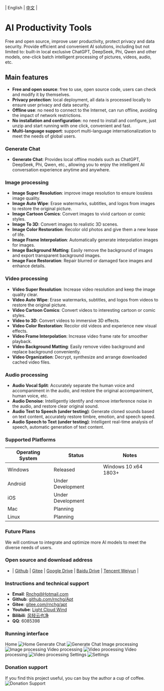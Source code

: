 | English | [中文](README.zh-CN.md) |

# AI Productivity Tools

Free and open source, improve user productivity, protect privacy and data security. Provide efficient and convenient AI solutions, including but not limited to: built-in local exclusive ChatGPT, DeepSeek, Phi, Qwen and other models, one-click batch intelligent processing of pictures, videos, audio, etc.

## Main features

- **Free and open source**: free to use, open source code, users can check and modify it by themselves.
- **Privacy protection**: local deployment, all data is processed locally to ensure user privacy and data security.
- **Offline use**: no need to connect to the Internet, can run offline, avoiding the impact of network restrictions.
- **No installation and configuration**: no need to install and configure, just unzip and start running with one click, convenient and fast.
- **Multi-language support**: support multi-language internationalization to meet the needs of global users.

### Generate Chat

- **Generate Chat**: Provides local offline models such as ChatGPT, DeepSeek, Phi, Qwen, etc., allowing you to enjoy the intelligent AI conversation experience anytime and anywhere.

### Image processing

- **Image Super Resolution**: improve image resolution to ensure lossless image quality.
- **Image Auto Wipe**: Erase watermarks, subtitles, and logos from images to restore the original picture.
- **Image Cartoon Comics**: Convert images to vivid cartoon or comic styles.
- **Image To 3D**: Convert images to realistic 3D scenes.
- **Image Color Restoration**: Recolor old photos and give them a new lease of life.
- **Image Frame Interpolation**: Automatically generate interpolation images for images.
- **Image Background Matting**: Easily remove the background of images and export transparent background images.
- **Image Face Restoration**: Repair blurred or damaged face images and enhance details.

### Video processing

- **Video Super Resolution**: Increase video resolution and keep the image quality clear.
- **Video Auto Wipe**: Erase watermarks, subtitles, and logos from videos to restore the original picture.
- **Video Cartoon Comics**: Convert videos to interesting cartoon or comic styles.
- **Video to 3D**: Convert videos to immersive 3D effects.
- **Video Color Restoration**: Recolor old videos and experience new visual effects.
- **Video Frame Interpolation**: Increase video frame rate for smoother playback.
- **Video Background Matting**: Easily remove video background and replace background conveniently.
- **Video Organization**: Decrypt, synthesize and arrange downloaded cached video files.

### Audio processing

- **Audio Vocal Split**: Accurately separate the human voice and accompaniment in the audio, and restore the original accompaniment, human voice, etc.
- **Audio Denoise**: Intelligently identify and remove interference noise in the audio, and restore clear original sound.
- **Audio Text to Speech (under testing)**: Generate cloned sounds based on text content, accurately restore timbre, emotion, and speech speed.
- **Audio Speech to Text (under testing)**: Intelligent real-time analysis of speech, automatic generation of text content.

### Supported Platforms

| Operating System | Status            | Notes                |
| ---------------- | ----------------- | -------------------- |
| Windows          | Released          | Windows 10 x64 1803+ |
| Android          | Under Development |                      |
| iOS              | Under Development |                      |
| Mac              | Planning          |                      |
| Linux            | Planning          |                      |

### Future Plans

We will continue to integrate and optimize more AI models to meet the diverse needs of users.

### Open source and download address

- | [Github](https://github.com/rnchg/Apt/releases/latest) | [Gitee](https://gitee.com/rnchg/apt/releases/latest) | [Google Drive](https://drive.google.com/drive/folders/1o-SxxA2oAKjQkh-X83TN_zHjHIvOBe0V?usp=sharing) | [Baidu Drive](https://pan.baidu.com/s/1I_DwtX15492z6B6ZHDhJ-Q?pwd=1234) | [Tencent Weiyun](https://share.weiyun.com/vGiBjW8d) |

### Instructions and technical support

- **Email**: [Rnchg@Hotmail.com](mailto:Rnchg@Hotmail.com)
- **Github**: [github.com/rnchg/Apt](https://github.com/rnchg/Apt)
- **Gitee**: [gitee.com/rnchg/apt](https://gitee.com/rnchg/apt)
- **Youtube**: [Light Cloud Wind](https://www.youtube.com/channel/UCHKH3bLpd8giPyr6x5sKGfw)
- **Bilibili**: [风轻云也净](https://space.bilibili.com/478375442)
- **QQ**: 6085398

### Running interface

Home
![Home](.assets/en-US/dashboard.png)
Generate Chat
![Generate Chat](.assets/en-US/gen_chat.png)
Image processing
![Image processing](.assets/en-US/image_auto_wipe.png)
Video processing
![Video processing](.assets/en-US/video_cartoon_comic.png)
Video processing
![Video processing](.assets/en-US/video_super_resolution.png)
Settings
![Settings](.assets/en-US/settings.png)

### Donation support

If you find this project useful, you can buy the author a cup of coffee.
![Donation Support](.assets/donate.png)
